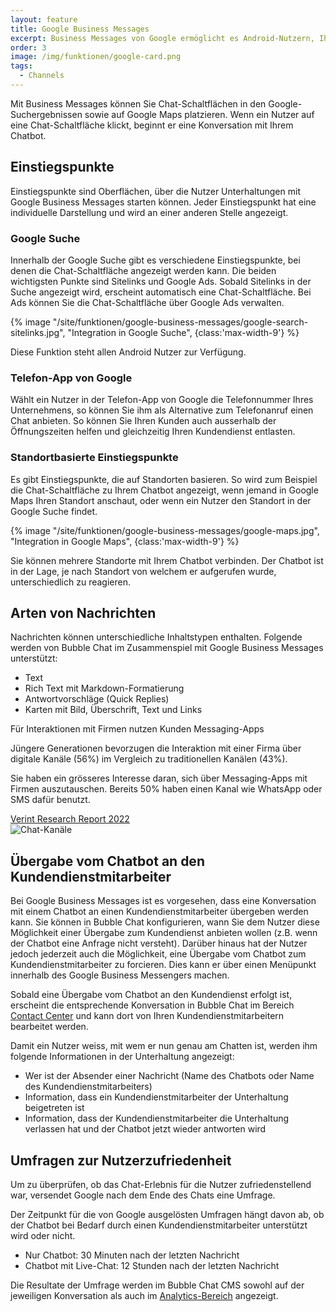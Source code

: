 ```yaml
---
layout: feature
title: Google Business Messages
excerpt: Business Messages von Google ermöglicht es Android-Nutzern, Ihr Unternehmen über verschiedene Google-Produkte, wie zum Beispiel die Google-Suche und Google Maps, zu kontaktieren.
order: 3
image: /img/funktionen/google-card.png
tags:
  - Channels
---
```


Mit Business Messages können Sie Chat-Schaltflächen in den Google-Suchergebnissen sowie auf Google Maps platzieren. Wenn ein Nutzer auf eine Chat-Schaltfläche klickt, beginnt er eine Konversation mit Ihrem Chatbot.

## Einstiegspunkte

Einstiegspunkte sind Oberflächen, über die Nutzer Unterhaltungen mit Google Business Messages starten können. Jeder Einstiegspunkt hat eine individuelle Darstellung und wird an einer anderen Stelle angezeigt.

### Google Suche

Innerhalb der Google Suche gibt es verschiedene Einstiegspunkte, bei denen die Chat-Schaltfläche angezeigt werden kann. Die beiden wichtigsten Punkte sind Sitelinks und Google Ads. Sobald Sitelinks in der Suche angezeigt wird, erscheint automatisch eine Chat-Schaltfläche. Bei Ads können Sie die Chat-Schaltfläche über Google Ads verwalten.

{% image "/site/funktionen/google-business-messages/google-search-sitelinks.jpg", "Integration in Google Suche", {class:'max-width-9'} %}

Diese Funktion steht allen Android Nutzer zur Verfügung.

### Telefon-App von Google

Wählt ein Nutzer in der Telefon-App von Google die Telefonnummer Ihres Unternehmens, so können Sie ihm als Alternative zum Telefonanruf einen Chat anbieten. So können Sie Ihren Kunden auch ausserhalb der Öffnungszeiten helfen und gleichzeitig Ihren Kundendienst entlasten.

### Standortbasierte Einstiegspunkte

Es gibt Einstiegspunkte, die auf Standorten basieren. So wird zum Beispiel die Chat-Schaltfläche zu Ihrem Chatbot angezeigt, wenn jemand in Google Maps Ihren Standort anschaut, oder wenn ein Nutzer den Standort in der Google Suche findet.

{% image "/site/funktionen/google-business-messages/google-maps.jpg", "Integration in Google Maps", {class:'max-width-9'} %}

Sie können mehrere Standorte mit Ihrem Chatbot verbinden. Der Chatbot ist in der Lage, je nach Standort von welchem er aufgerufen wurde, unterschiedlich zu reagieren.

## Arten von Nachrichten

Nachrichten können unterschiedliche Inhaltstypen enthalten. Folgende werden von Bubble Chat im Zusammenspiel mit Google Business Messages unterstützt:

- Text
- Rich Text mit Markdown-Formatierung
- Antwortvorschläge (Quick Replies)
- Karten mit Bild, Überschrift, Text und Links

<div class="cta">
  <div class="cta-content">
    <div class="cta-title">Für Interaktionen mit Firmen nutzen Kunden Messaging-Apps</div>
    <div class="cta-body">
      <p>Jüngere Generationen bevorzugen die Interaktion mit einer Firma über digitale Kanäle (56%) im Vergleich zu traditionellen Kanälen (43%).</p>
      <p>Sie haben ein grösseres Interesse daran, sich über Messaging-Apps mit Firmen auszutauschen. Bereits 50% haben einen Kanal wie WhatsApp oder SMS dafür benutzt.</p>
    </div>
    <a class="button button-action" href="https://www.verint.com/resources/the-2022-state-of-digital-customer-experience-report/" target="_blank">Verint Research Report 2022</a>
  </div>
  <img class="cta-image" src="/img/funktionen/channels-card.png" alt="Chat-Kanäle"/>
</div>

## Übergabe vom Chatbot an den Kundendienstmitarbeiter

Bei Google Business Messages ist es vorgesehen, dass eine Konversation mit einem Chatbot an einen Kundendienstmitarbeiter übergeben werden kann. Sie können in Bubble Chat konfigurieren, wann Sie dem Nutzer diese Möglichkeit einer Übergabe zum Kundendienst anbieten wollen (z.B. wenn der Chatbot eine Anfrage nicht versteht). Darüber hinaus hat der Nutzer jedoch jederzeit auch die Möglichkeit, eine Übergabe vom Chatbot zum Kundendienstmitarbeiter zu forcieren. Dies kann er über einen Menüpunkt innerhalb des Google Business Messengers machen.

Sobald eine Übergabe vom Chatbot an den Kundendienst erfolgt ist, erscheint die entsprechende Konversation in Bubble Chat im Bereich [Contact Center](/funktionen/live-chat/) und kann dort von Ihren Kundendienstmitarbeitern bearbeitet werden.

Damit ein Nutzer weiss, mit wem er nun genau am Chatten ist, werden ihm folgende Informationen in der Unterhaltung angezeigt:

- Wer ist der Absender einer Nachricht (Name des Chatbots oder Name des Kundendienstmitarbeiters)
- Information, dass ein Kundendienstmitarbeiter der Unterhaltung beigetreten ist
- Information, dass der Kundendienstmitarbeiter die Unterhaltung verlassen hat und der Chatbot jetzt wieder antworten wird

## Umfragen zur Nutzerzufriedenheit

Um zu überprüfen, ob das Chat-Erlebnis für die Nutzer zufriedenstellend war, versendet Google nach dem Ende des Chats eine Umfrage.

Der Zeitpunkt für die von Google ausgelösten Umfragen hängt davon ab, ob der Chatbot bei Bedarf durch einen Kundendienstmitarbeiter unterstützt wird oder nicht.

- Nur Chatbot: 30 Minuten nach der letzten Nachricht
- Chatbot mit Live-Chat: 12 Stunden nach der letzten Nachricht

Die Resultate der Umfrage werden im Bubble Chat CMS sowohl auf der jeweiligen Konversation als auch im [Analytics-Bereich](/funktionen/analytics/) angezeigt.
